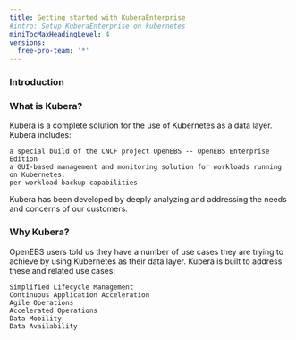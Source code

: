 ```yaml
---
title: Getting started with KuberaEnterprise 
#intro: Setup KuberaEnterprise on kubernetes
miniTocMaxHeadingLevel: 4
versions:
  free-pro-team: '*'
---
```


### Introduction

### What is Kubera?

Kubera is a complete solution for the use of Kubernetes as a data layer. Kubera includes:

    a special build of the CNCF project OpenEBS -- OpenEBS Enterprise Edition
    a GUI-based management and monitoring solution for workloads running on Kubernetes.
    per-workload backup capabilities 

Kubera has been developed by deeply analyzing and addressing the needs and concerns of our customers. 

###  Why Kubera?

OpenEBS users told us they have a number of use cases they are trying to achieve by using Kubernetes as their data layer.  Kubera is built to address these and related use cases:

    Simplified Lifecycle Management
    Continuous Application Acceleration
    Agile Operations
    Accelerated Operations
    Data Mobility
    Data Availability
